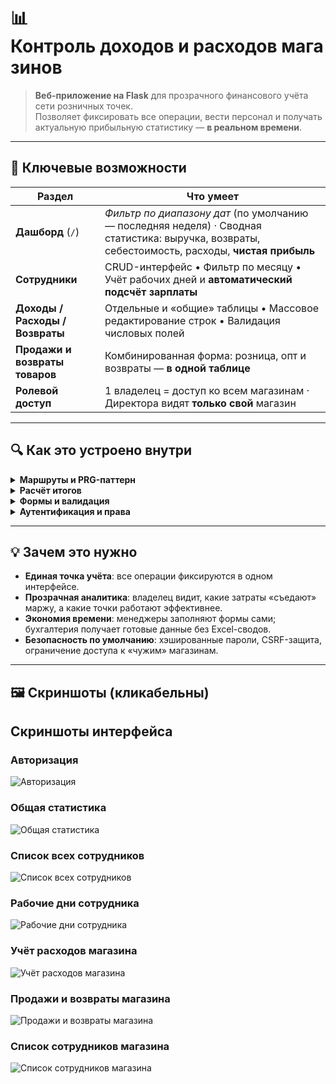 # 📊 Контроль&nbsp;доходов&nbsp;и&nbsp;расходов&nbsp;магазинов

> **Веб-приложение на Flask** для прозрачного финансового учёта сети розничных точек.  
> Позволяет фиксировать все операции, вести персонал и получать актуальную прибыльную статистику ― **в реальном времени**.

---

## 🚀 Ключевые возможности

| Раздел | Что умеет |
| ------ | --------- |
| **Дашборд** (`/`) | *Фильтр по диапазону дат* (по умолчанию — последняя неделя) · Сводная статистика: выручка, возвраты, себестоимость, расходы, **чистая прибыль** |
| **Сотрудники** | CRUD-интерфейс • Фильтр по месяцу • Учёт рабочих дней и **автоматический подсчёт зарплаты** |
| **Доходы / Расходы / Возвраты** | Отдельные и «общие» таблицы • Массовое редактирование строк • Валидация числовых полей |
| **Продажи и возвраты товаров** | Комбинированная форма: розница, опт и возвраты — **в одной таблице** |
| **Ролевой доступ** | 1 владелец = доступ ко всем магазинам · Директора видят **только свой** магазин |

---

## 🔍 Как это устроено внутри

<details>
<summary><strong>Маршруты и PRG-паттерн</strong></summary>

* Каждый view берёт параметры из `request.args` / `request.form`, валидирует и передаёт в Jinja готовые коллекции и итоговые суммы.  
* POST-запросы сохраняют данные через ORM и завершаются `redirect`, чтобы избежать повторной отправки формы (**PRG**).
</details>

<details>
<summary><strong>Расчёт итогов</strong></summary>

* Для выбранного периода выполняется `GROUP BY date` + `func.sum` нужных колонок.  
* Результаты складываются в словари-матрицы, из которых шаблоны строят динамические таблицы и считают прибыль.
</details>

<details>
<summary><strong>Формы и валидация</strong></summary>

* `FlaskForm` + CSRF-токен.  
* Обязательные и числовые поля валидируются на сервере.  
* Поле выбора магазина (`SelectField`) заполняется «на лету» из БД.
</details>

<details>
<summary><strong>Аутентификация и права</strong></summary>

* Пароли хранятся апт-солёным хэшем **BCrypt**.  
* `@login_required` закрывает приватные маршруты.  
* Проверка доступа к магазину — вспомогательная функция `has_access_to_shop`.
</details>

---

## 💡 Зачем это нужно

* **Единая точка учёта**: все операции фиксируются в одном интерфейсе.  
* **Прозрачная аналитика**: владелец видит, какие затраты «съедают» маржу, а какие точки работают эффективнее.  
* **Экономия времени**: менеджеры заполняют формы сами; бухгалтерия получает готовые данные без Excel-сводов.  
* **Безопасность по умолчанию**: хэшированные пароли, CSRF-защита, ограничение доступа к «чужим» магазинам.

---

## 🖼️ Скриншоты (кликабельны)

## Скриншоты интерфейса

### Авторизация
![Авторизация](https://i.ibb.co/fdQ8RMg0/image.png)

### Общая статистика
![Общая статистика](https://i.ibb.co/2YjvhTnR/image.png)

### Список всех сотрудников
![Список всех сотрудников](https://i.ibb.co/VYN6nGG0/image.png)

### Рабочие дни сотрудника
![Рабочие дни сотрудника](https://i.ibb.co/wh00Fq2X/image.png)

### Учёт расходов магазина
![Учёт расходов магазина](https://i.ibb.co/SXD4496S/image.png)

### Продажи и возвраты магазина
![Продажи и возвраты магазина](https://i.ibb.co/jZ8F89kR/image.png)

### Список сотрудников магазина
![Список сотрудников магазина](https://i.ibb.co/8L2w3PSc/image.png)
